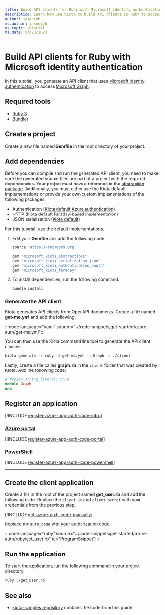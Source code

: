 ```yaml
---
title: Build API clients for Ruby with Microsoft identity authentication
description: Learn how use Kiota to build API clients in Ruby to access APIs that require Microsoft identity authentication.
author: jasonjoh
ms.author: jasonjoh
ms.topic: tutorial
ms.date: 03/20/2023
---
```


# Build API clients for Ruby with Microsoft identity authentication

In this tutorial, you generate an API client that uses [Microsoft identity authentication](/azure/active-directory/fundamentals/auth-oauth2) to access [Microsoft Graph](/graph/overview).

## Required tools

- [Ruby 3](https://www.ruby-lang.org/en/downloads/)
- [Bundler](https://bundler.io/)

## Create a project

Create a new file named **Gemfile** in the root directory of your project.

## Add dependencies

Before you can compile and run the generated API client, you need to make sure the generated source files are part of a project with the required dependencies. Your project must have a reference to the [abstraction package](https://github.com/microsoft/kiota-abstractions-ruby). Additionally, you must either use the Kiota default implementations or provide your own custom implementations of the following packages.

- Authentication ([Kiota default Azure authentication](https://github.com/microsoft/kiota-authentication-oauth-ruby))
- HTTP ([Kiota default Faraday-based implementation](https://github.com/microsoft/kiota-http-ruby))
- JSON serialization ([Kiota default](https://github.com/microsoft/kiota-serialization-json-ruby))

For this tutorial, use the default implementations.

1. Edit your **Gemfile** and add the following code.

    ```ruby
    source 'https://rubygems.org'

    gem "microsoft_kiota_abstractions"
    gem "microsoft_kiota_serialization_json"
    gem "microsoft_kiota_authentication_oauth"
    gem "microsoft_kiota_faraday"
    ```

2. To install dependencies, run the following command.

    ```bash
    bundle install
    ```

### Generate the API client

Kiota generates API clients from OpenAPI documents. Create a file named **get-me.yml** and add the following.

:::code language="yaml" source="~/code-snippets/get-started/azure-auth/get-me.yml":::

You can then use the Kiota command line tool to generate the API client classes.

```bash
kiota generate -l ruby -d get-me.yml -n Graph -o ./client
```

Lastly, create a file called **graph.rb** in the `client` folder that was created by Kiota. Add the following code:

```ruby
# frozen_string_literal: true
module Graph
end
```

## Register an application

[!INCLUDE [register-azure-app-auth-code-intro](../includes/register-azure-app-auth-code-intro.md)]

<!-- markdownlint-disable MD051 -->
### [Azure portal](#tab/portal)

[!INCLUDE [register-azure-app-auth-code-portal](../includes/register-azure-app-auth-code-portal.md)]

### [PowerShell](#tab/powershell)

[!INCLUDE [register-azure-app-auth-code-powershell](../includes/register-azure-app-auth-code-powershell.md)]
<!-- markdownlint-enable MD051 -->

---

## Create the client application

Create a file in the root of the project named **get_user.rb** and add the following code. Replace the `client_id` and `client_secret` with your credentials from the previous step.

[!INCLUDE [get-azure-auth-code-manually](../includes/get-azure-auth-code-manually.md)]

Replace the `auth_code` with your authorization code.

:::code language="ruby" source="~/code-snippets/get-started/azure-auth/ruby/get_user.rb" id="ProgramSnippet":::

## Run the application

To start the application, run the following command in your project directory.

```bash
ruby ./get_user.rb
```

## See also

- [kiota-samples repository](https://github.com/microsoft/kiota-samples/tree/main/get-started/azure-auth/ruby) contains the code from this guide.
